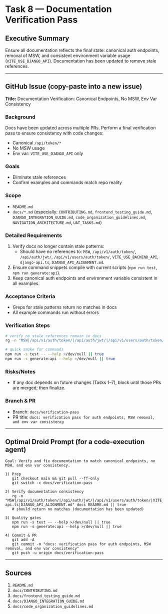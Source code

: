 # Task 8 — Documentation Verification Pass

## Executive Summary
Ensure all documentation reflects the final state: canonical auth endpoints, removal of MSW, and consistent environment variable usage (`VITE_USE_DJANGO_API`). Documentation has been updated to remove stale references.

---

## GitHub Issue (copy-paste into a new issue)

**Title:** Documentation Verification: Canonical Endpoints, No MSW, Env Var Consistency

### Background
Docs have been updated across multiple PRs. Perform a final verification pass to ensure consistency with code changes:
- Canonical `/api/token/*`
- No MSW usage
- Env var: `VITE_USE_DJANGO_API` only

### Goals
- Eliminate stale references
- Confirm examples and commands match repo reality

### Scope
- `README.md`
- `docs/*.md` (especially: `CONTRIBUTING.md`, `frontend_testing_guide.md`, `DJANGO_INTEGRATION_GUIDE.md`, `code_organization_guidelines.md`, `NAVIGATION_ARCHITECTURE.md`, `UAT_TASKS.md`)

### Detailed Requirements
1) Verify docs no longer contain stale patterns:
   - Should have no references to: `MSW`, `/api/v1/auth/token/`, `/api/auth/jwt/`, `/api/v1/users/auth/token/`, `VITE_USE_BACKEND_API`, `django-api.ts`, `DJANGO_API_ALIGNMENT.md`.
2) Ensure command snippets compile with current scripts (`npm run test`, `npm run generate:api`).
3) Keep canonical auth endpoints and environment variable consistent in all examples.

### Acceptance Criteria
- Greps for stale patterns return no matches in docs
- All example commands run without errors

### Verification Steps
```bash
# verify no stale references remain in docs
rg -n "MSW|/api/v1/auth/token/|/api/auth/jwt/|/api/v1/users/auth/token/|VITE_USE_BACKEND_API|django-api.ts|DJANGO_API_ALIGNMENT.md" docs README.md || echo "OK"

# quick smoke for commands
npm run -s test -- --help >/dev/null || true
npm run -s generate:api --help >/dev/null || true
```

### Risks/Notes
- If any doc depends on future changes (Tasks 1–7), block until those PRs are merged; then finalize.

### Branch & PR
- Branch: `docs/verification-pass`
- PR title: `docs: verification pass for auth endpoints, MSW removal, and env var consistency`

---

## Optimal Droid Prompt (for a code-execution agent)

```
Goal: Verify and fix documentation to match canonical endpoints, no MSW, and env var consistency.

1) Prep
   git checkout main && git pull --ff-only
   git switch -c docs/verification-pass

2) Verify documentation consistency
   rg -n "MSW|/api/v1/auth/token/|/api/auth/jwt/|/api/v1/users/auth/token/|VITE_USE_BACKEND_API|django-api.ts|DJANGO_API_ALIGNMENT.md" docs README.md || true
   # should return no matches (documentation has been updated)

3) Quality gates
   npm run -s test -- --help >/dev/null || true
   npm run -s generate:api --help >/dev/null || true

4) Commit & PR
   git add -A
   git commit -m "docs: verification pass for auth endpoints, MSW removal, and env var consistency"
   git push -u origin docs/verification-pass
```

---

## Sources
1. `README.md`
2. `docs/CONTRIBUTING.md`
3. `docs/frontend_testing_guide.md`
4. `docs/DJANGO_INTEGRATION_GUIDE.md`
5. `docs/code_organization_guidelines.md`
